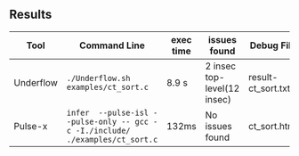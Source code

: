 ## Results

|Tool|Command Line|exec time|issues found|Debug File|
|----------------|-------------------------------|-----------------------------|---------------------------|------|
|Underflow|`./Underflow.sh examples/ct_sort.c`|8.9 s|2 insec top-level(12 insec)|result-ct_sort.txt|
|Pulse-x|`infer  --pulse-isl --pulse-only -- gcc -c -I./include/ ./examples/ct_sort.c`| 132ms|No issues found|ct_sort.html|
